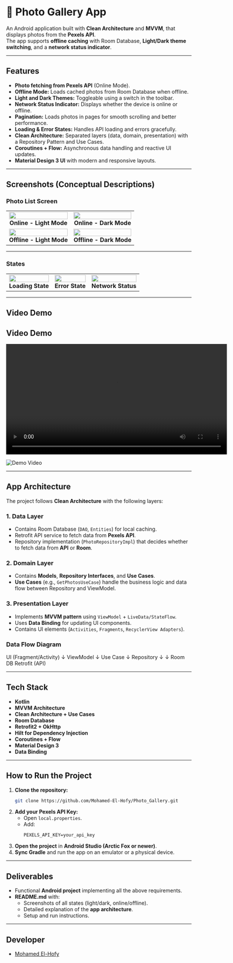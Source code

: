 # 📸 Photo Gallery App

An Android application built with **Clean Architecture** and **MVVM**, that displays photos from the **Pexels API**.  
The app supports **offline caching** with Room Database, **Light/Dark theme switching**, and a **network status indicator**.

---

## **Features**
- **Photo fetching from Pexels API** (Online Mode).
- **Offline Mode:** Loads cached photos from Room Database when offline.
- **Light and Dark Themes:** Toggleable using a switch in the toolbar.
- **Network Status Indicator:** Displays whether the device is online or offline.
- **Pagination:** Loads photos in pages for smooth scrolling and better performance.
- **Loading & Error States:** Handles API loading and errors gracefully.
- **Clean Architecture:** Separated layers (data, domain, presentation) with a Repository Pattern and Use Cases.
- **Coroutines + Flow:** Asynchronous data handling and reactive UI updates.
- **Material Design 3 UI** with modern and responsive layouts.

---

## **Screenshots (Conceptual Descriptions)**

### **Photo List Screen**
<table>
  <tr>
    <td align="center">
      <img src="./screenshots/online_light.jpg" width="100%" />
      <br><b>Online - Light Mode</b>
    </td>
    <td align="center">
      <img src="./screenshots/online_dark.jpg" width="100%" />
      <br><b>Online - Dark Mode</b>
    </td>
  </tr>
  <tr>
    <td align="center">
      <img src="./screenshots/offline_light.jpg" width="100%" />
      <br><b>Offline - Light Mode</b>
    </td>
    <td align="center">
      <img src="./screenshots/offline_dark.jpg" width="100%" />
      <br><b>Offline - Dark Mode</b>
    </td>
  </tr>
</table>

---

### **States**
<table>
  <tr>
    <td align="center">
      <img src="./screenshots/loading.jpg" width="100%" />
      <br><b>Loading State</b>
    </td>
    <td align="center">
      <img src="./screenshots/error.png" width="100%" />
      <br><b>Error State</b>
    </td>
    <td align="center">
      <img src="./screenshots/network_status.jpg" width="100%" />
      <br><b>Network Status</b>
    </td>
  </tr>
</table>

---

## **Video Demo**
## **Video Demo**

<video width="600" controls>
  <source src="./screenshots/demo_video.mp4" type="video/mp4">
  Your browser does not support the video tag.
</video>

![Demo Video](./screenshots/demo_video.gif)



---
## **App Architecture**

The project follows **Clean Architecture** with the following layers:

### **1. Data Layer**
- Contains Room Database (`DAO`, `Entities`) for local caching.
- Retrofit API service to fetch data from **Pexels API**.
- Repository implementation (`PhotoRepositoryImpl`) that decides whether to fetch data from **API** or **Room**.

### **2. Domain Layer**
- Contains **Models**, **Repository Interfaces**, and **Use Cases**.
- **Use Cases** (e.g., `GetPhotosUseCase`) handle the business logic and data flow between Repository and ViewModel.

### **3. Presentation Layer**
- Implements **MVVM pattern** using `ViewModel` + `LiveData/StateFlow`.
- Uses **Data Binding** for updating UI components.
- Contains UI elements (`Activities`, `Fragments`, `RecyclerView Adapters`).

### **Data Flow Diagram**
UI (Fragment/Activity)
↓
ViewModel
↓
Use Case
↓
Repository
↓ ↓
Room DB Retrofit (API)

---

## **Tech Stack**
- **Kotlin**
- **MVVM Architecture**
- **Clean Architecture + Use Cases**
- **Room Database**
- **Retrofit2 + OkHttp**
- **Hilt for Dependency Injection**
- **Coroutines + Flow**
- **Material Design 3**
- **Data Binding**

---

## **How to Run the Project**
1. **Clone the repository:**
    ```bash
    git clone https://github.com/Mohamed-El-Hofy/Photo_Gallery.git
    ```
2. **Add your Pexels API Key:**
   - Open `local.properties`.
   - Add:
     ```properties
     PEXELS_API_KEY=your_api_key
     ```
3. **Open the project** in **Android Studio (Arctic Fox or newer)**.
4. **Sync Gradle** and run the app on an emulator or a physical device.

---

## **Deliverables**
- Functional **Android project** implementing all the above requirements.
- **README.md** with:
  - Screenshots of all states (light/dark, online/offline).
  - Detailed explanation of the **app architecture**.
  - Setup and run instructions.

---



## **Developer**
- [Mohamed El-Hofy](https://github.com/Mohamed-El-Hofy)
